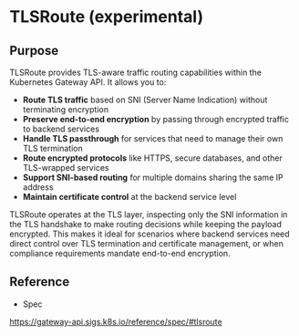 # TLSRoute (experimental)

## Purpose

TLSRoute provides TLS-aware traffic routing capabilities within the Kubernetes Gateway API. It allows you to:

- **Route TLS traffic** based on SNI (Server Name Indication) without terminating encryption
- **Preserve end-to-end encryption** by passing through encrypted traffic to backend services
- **Handle TLS passthrough** for services that need to manage their own TLS termination
- **Route encrypted protocols** like HTTPS, secure databases, and other TLS-wrapped services
- **Support SNI-based routing** for multiple domains sharing the same IP address
- **Maintain certificate control** at the backend service level

TLSRoute operates at the TLS layer, inspecting only the SNI information in the TLS handshake to make routing decisions while keeping the payload encrypted. This makes it ideal for scenarios where backend services need direct control over TLS termination and certificate management, or when compliance requirements mandate end-to-end encryption.

## Reference

- Spec

<https://gateway-api.sigs.k8s.io/reference/spec/#tlsroute>
